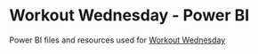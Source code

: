 # Workout Wednesday - Power BI
Power BI files and resources used for [Workout Wednesday](http://www.workout-wednesday.com/power-bi-challenges/)
